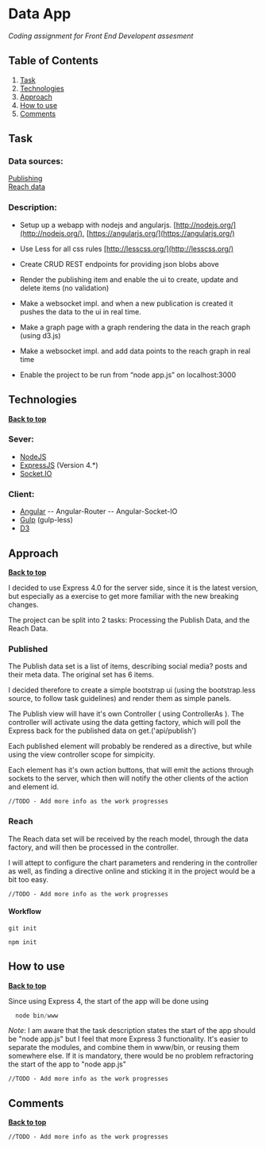 # Data App

*Coding assignment for Front End Developent assesment*

## Table of Contents

  1. [Task](#task)
  1. [Technologies](#technologies)
  1. [Approach](#approach)
  1. [How to use](#how-to-use)
  1. [Comments](#comments)

## Task

### Data sources:

[Publishing](https://jsonblob.com/api/jsonBlob/55683150e4b03d338bd86998)  
[Reach data](http://jsonblob.com/api/jsonBlob/5208a709e4b002188ed03bdd)

### Description:

  - Setup up a webapp with nodejs and angularjs. [http://nodejs.org/](http://nodejs.org/), [https://angularjs.org/](https://angularjs.org/)
  
  - Use Less for all css rules [http://lesscss.org/](http://lesscss.org/)
  
  - Create CRUD REST endpoints for providing json blobs above
  
  - Render the publishing item and enable the ui to create, update and delete items (no validation)
  
  - Make a websocket impl. and when a new publication is created it pushes the data to the ui in real time.
  
  - Make a graph page with a graph rendering the data in the reach graph (using d3.js)
  
  - Make a websocket impl. and add data points to the reach graph in real time
  
  - Enable the project to be run from “node app.js” on localhost:3000
  
  
## Technologies

**[Back to top](#table-of-contents)**

### Sever:

  - [NodeJS](http://nodejs.org/)
  - [ExpressJS](http://expressjs.com/) (Version 4.*)
  - [Socket.IO](http://socket.io/)

### Client:

  - [Angular](https://angularjs.org/)
     -- Angular-Router 
     -- Angular-Socket-IO
  - [Gulp](http://gulpjs.com/) (gulp-less) 
  - [D3](http://d3js.org/)
  
## Approach

**[Back to top](#table-of-contents)**

I decided to use Express 4.0 for the server side, since it is the latest version, but especially as a exercise to get more familiar with the new breaking changes.

The project can be split into 2 tasks: Processing the Publish Data, and the Reach Data. 

### Published

The Publish data set is a list of items, describing social media? posts and their meta data. The original set has 6 items. 

I decided therefore to create a simple bootstrap ui (using the bootstrap.less source, to follow task guidelines) and render them as simple panels. 

The Publish view will have it's own Controller ( using ControllerAs ). The controller will activate using the data getting factory, which will poll the Express back for the published data on get.('api/publish')

Each published element will probably be rendered as a directive, but while using the view controller scope for simpicity.

Each element has it's own action buttons, that will emit the actions through sockets to the server, which then will notify the other clients of the action and element id.

    //TODO - Add more info as the work progresses
    
### Reach

The Reach data set will be received by the reach model, through the data factory, and will then be processed in the controller. 

I will attept to configure the chart parameters and rendering in the controller as well, as finding a directive online and sticking it in the project would be a bit too easy.

    //TODO - Add more info as the work progresses
    
#### Workflow

    git init
    
    npm init
    
    
## How to use

**[Back to top](#table-of-contents)**

Since using Express 4, the start of the app will be done using 

```javascript
  node bin/www
```
    
*Note*: I am aware that the task description states the start of the app should be "node app.js" but I feel that more Express 3 functionality. It's easier to separate the modules, and combine them in www/bin, or reusing them somewhere else. 
If it is mandatory, there would be no problem refractoring the start of the app to "node app.js"
  
    //TODO - Add more info as the work progresses
    
## Comments
  
**[Back to top](#table-of-contents)**

    //TODO - Add more info as the work progresses

